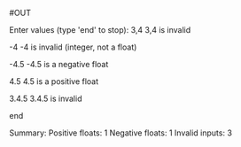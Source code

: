 #OUT

Enter values (type 'end' to stop):
3,4
3,4 is invalid

-4
-4 is invalid (integer, not a float)

-4.5
-4.5 is a negative float

4.5
4.5 is a positive float

3.4.5
3.4.5 is invalid

end

Summary:
Positive floats: 1
Negative floats: 1
Invalid inputs: 3